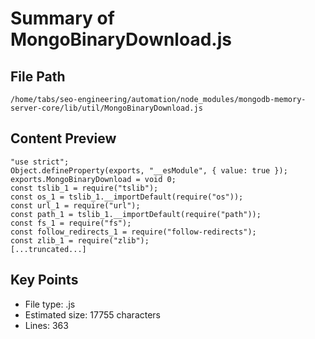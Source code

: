 # Summary of MongoBinaryDownload.js
  
## File Path
`/home/tabs/seo-engineering/automation/node_modules/mongodb-memory-server-core/lib/util/MongoBinaryDownload.js`

## Content Preview
```
"use strict";
Object.defineProperty(exports, "__esModule", { value: true });
exports.MongoBinaryDownload = void 0;
const tslib_1 = require("tslib");
const os_1 = tslib_1.__importDefault(require("os"));
const url_1 = require("url");
const path_1 = tslib_1.__importDefault(require("path"));
const fs_1 = require("fs");
const follow_redirects_1 = require("follow-redirects");
const zlib_1 = require("zlib");
[...truncated...]
```

## Key Points
- File type: .js
- Estimated size: 17755 characters
- Lines: 363
